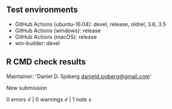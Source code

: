## Test environments
* GitHub Actions (ubuntu-16.04): devel, release, oldrel, 3.6, 3.5
* GitHub Actions (windows): release
* GitHub Actions (macOS): release
* win-builder: devel

## R CMD check results
  Maintainer: 'Daniel D. Sjoberg <danield.sjoberg@gmail.com>'
  
  New submission

  0 errors √ | 0 warnings √ | 1 note x
